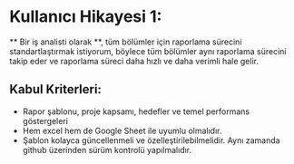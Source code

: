# Kullanıcı Hikayesi 1:
** Bir iş analisti olarak **, tüm bölümler için raporlama sürecini standartlaştırmak istiyorum, böylece tüm bölümler aynı raporlama sürecini takip eder ve raporlama süreci daha hızlı ve daha verimli hale gelir.

## Kabul Kriterleri:
-  Rapor şablonu, proje kapsamı, hedefler ve temel performans göstergeleri
-  Hem excel hem de Google Sheet ile uyumlu olmalıdır.
-  Şablon kolayca güncellenmeli ve özelleştirilebilmelidir. Aynı zamanda github üzerinden sürüm kontrolü yapılmalıdır.